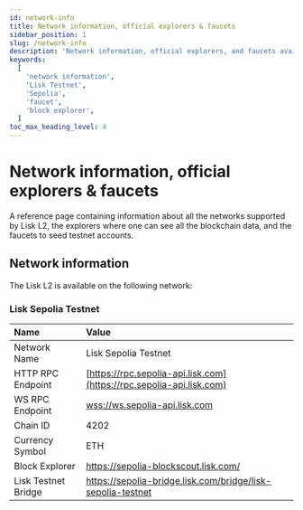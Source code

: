 ```yaml
---
id: network-info
title: Network information, official explorers & faucets
sidebar_position: 1
slug: /network-info
description: 'Network information, official explorers, and faucets available for Lisk L2 network.'
keywords:
  [
    'network information',
    'Lisk Testnet',
    'Sepolia',
    'faucet',
    'block explorer',
  ]
toc_max_heading_level: 4
---
```


# Network information, official explorers & faucets
A reference page containing information about all the networks supported by Lisk L2, the explorers where one can see all the blockchain data, and the faucets to seed testnet accounts.

## Network information
The Lisk L2 is available on the following network:

### Lisk Sepolia Testnet

| Name            | Value                                                                       |
| :-------------- | :-------------------------------------------------------------------------- |
| Network Name    | Lisk Sepolia Testnet                                                        |
| HTTP RPC Endpoint    | [https://rpc.sepolia-api.lisk.com](https://rpc.sepolia-api.lisk.com)   |
| WS RPC Endpoint    | [wss://ws.sepolia-api.lisk.com](wss://ws.sepolia-api.lisk.com)           |
| Chain ID        | 4202                                                                        |
| Currency Symbol | ETH                                                                         |
| Block Explorer  | https://sepolia-blockscout.lisk.com/                                        |
| Lisk Testnet Bridge| https://sepolia-bridge.lisk.com/bridge/lisk-sepolia-testnet 




<!-- TODO: Update once Lisk Testnet Faucet is available. -->
<!-- #### Faucets
To seed a Sepolia Testnet account, use the following Sepolia Testnet faucet.

- [Sepolia Testnet Faucet](https://sepoliafaucet.com)

For more information about funding a wallet, see the [Wallet funds](building-on-lisk/deploying-a-smart-contract#wallet-funds) section. -->
